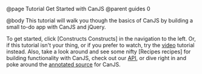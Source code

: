 @page Tutorial Get Started with CanJS
@parent guides 0

@body
This tutorial will walk you though the basics of CanJS by building a small
to-do app with CanJS and jQuery.

To get started, click [Constructs Constructs] in the navigation to the left. Or, if this
tutorial isn't your thing, or if you prefer to watch, try the [video](http://www.youtube.com/watch?feature=player_embedded&v=GdT4Oq6ZQ68) tutorial instead. Also, take a look around and see some nifty [Recipes recipes] for building functionality with CanJS, check out
our [API](../docs/index.html), or dive right in and poke around the [annotated source](http://canjs.com/release/latest/docs/can.jquery.html) for CanJS.
